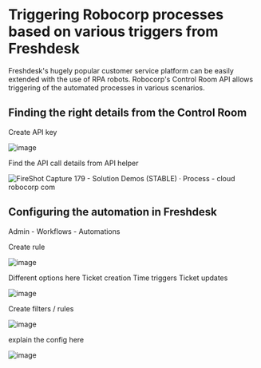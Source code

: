 # Triggering Robocorp processes based on various triggers from Freshdesk

Freshdesk's hugely popular customer service platform can be easily extended with the use of RPA robots. Robocorp's Control Room API allows triggering of the automated processes in various scenarios.

## Finding the right details from the Control Room

Create API key

![image](https://user-images.githubusercontent.com/40179958/189671765-52fa1d20-d753-4d3a-b9d9-42c57ae6675d.png)

Find the API call details from API helper

![FireShot Capture 179 - Solution Demos (STABLE) · Process - cloud robocorp com](https://user-images.githubusercontent.com/40179958/189671781-10ba27b3-3af0-4033-9ac2-2f943bcb81d7.png)

## Configuring the automation in Freshdesk

Admin - Workflows - Automations

Create rule

![image](https://user-images.githubusercontent.com/40179958/189669353-6ab75adc-936e-416a-9b9b-813a53df35cd.png)

Different options here
Ticket creation
Time triggers
Ticket updates

![image](https://user-images.githubusercontent.com/40179958/189669714-6752f6b4-0c19-454f-b692-a73c794c50eb.png)

Create filters / rules

![image](https://user-images.githubusercontent.com/40179958/189670138-40cbd13a-5496-4b6f-9bc0-56fccc6f83fc.png)

explain the config here

![image](https://user-images.githubusercontent.com/40179958/189670922-a5f7a342-5027-4f59-aed0-8ff7a9dd7dde.png)
